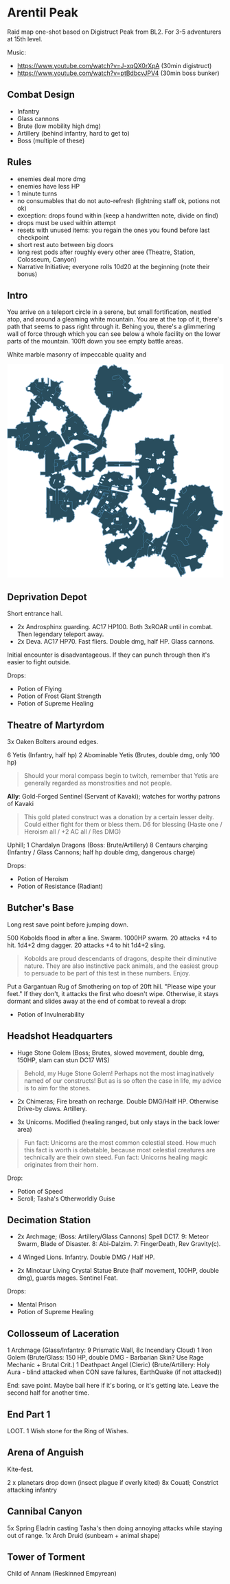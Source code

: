 # Arentil Peak

Raid map one-shot based on Digistruct Peak from BL2.
For 3-5 adventurers at 15th level.

Music:
- https://www.youtube.com/watch?v=J-xqQX0rXpA (30min digistruct)
- https://www.youtube.com/watch?v=ptBdbcvJPV4 (30min boss bunker)

## Combat Design
- Infantry
- Glass cannons
- Brute (low mobility high dmg)
- Artillery (behind infantry, hard to get to)
- Boss (multiple of these)

## Rules
- enemies deal more dmg
- enemies have less HP
- 1 minute turns
- no consumables that do not auto-refresh (lightning staff ok, potions not ok)
- exception: drops found within (keep a handwritten note, divide on find)
- drops must be used within attempt
- resets with unused items: you regain the ones you found before last checkpoint
- short rest auto between big doors
- long rest pods after roughly every other aree (Theatre, Station, Colosseum, Canyon)
- Narrative Initiative; everyone rolls 10d20 at the beginning (note their bonus)

## Intro
You arrive on a teleport circle in a serene, but small fortification, nestled atop, and around a gleaming white mountain.
You are at the top of it, there's path that seems to pass right through it.
Behing you, there's a glimmering wall of force through which you can see below a whole facility on the lower parts of the mountain. 100ft down you see empty battle areas.

White marble masonry of impeccable quality and

![](argentil-peak.png)

## Deprivation Depot
Short entrance hall.
- 2x Androsphinx guarding. AC17 HP100. Both 3xROAR until in combat. Then legendary teleport away.
- 2x Deva. AC17 HP70. Fast fliers. Double dmg, half HP. Glass cannons.

Initial encounter is disadvantageous. If they can punch through then it's easier to fight outside.

Drops:
- Potion of Flying
- Potion of Frost Giant Strength
- Potion of Supreme Healing

## Theatre of Martyrdom
3x Oaken Bolters around edges.

6 Yetis (Infantry, half hp)
2 Abominable Yetis (Brutes, double dmg, only 100 hp)

> Should your moral compass begin to twitch, remember that Yetis are generally regarded as monstrosities and not people.

**Ally**: Gold-Forged Sentinel (Servant of Kavaki); watches for worthy patrons of Kavaki
> This gold plated construct was a donation by a certain lesser deity.
Could either fight for them or bless them. D6 for blessing (Haste one / Heroism all / +2 AC all / Res DMG)

Uphill;
1 Chardalyn Dragons (Boss: Brute/Artillery)
8 Centaurs charging (Infantry / Glass Cannons; half hp double dmg, dangerous charge)

Drops:
- Potion of Heroism
- Potion of Resistance (Radiant)

## Butcher's Base
Long rest save point before jumping down.

500 Kobolds flood in after a line. Swarm. 1000HP swarm.
20 attacks +4 to hit. 1d4+2 dmg dagger.
20 attacks +4 to hit 1d4+2 sling.

> Kobolds are proud descendants of dragons, despite their diminutive nature. They are also instinctive pack animals, and the easiest group to persuade to be part of this test in these numbers. Enjoy.

Put a Gargantuan Rug of Smothering on top of 20ft hill. "Please wipe your feet."
If they don't, it attacks the first who doesn't wipe.
Otherwise, it stays dormant and slides away at the end of combat to reveal a drop:
- Potion of Invulnerability

## Headshot Headquarters
- Huge Stone Golem (Boss; Brutes, slowed movement, double dmg, 150HP, slam can stun DC17 WIS)

> Behold, my Huge Stone Golem! Perhaps not the most imaginatively named of our constructs! But as is so often the case in life, my advice is to aim for the stones.

- 2x Chimeras; Fire breath on recharge. Double DMG/Half HP. Otherwise Drive-by claws. Artillery.

- 3x Unicorns. Modified (healing ranged, but only stays in the back lower area)

> Fun fact: Unicorns are the most common celestial steed. How much this fact is worth is debatable, because most celestial creatures are technically are their own steed.
> Fun fact: Unicorns healing magic originates from their horn.

Drop:
- Potion of Speed
- Scroll; Tasha's Otherworldly Guise

## Decimation Station
- 2x Archmage; (Boss: Artillery/Glass Cannons)
Spell DC17. 9: Meteor Swarm, Blade of Disaster. 8: Abi-Dalzim. 7: FingerDeath, Rev Gravity(c).

- 4 Winged Lions. Infantry. Double DMG / Half HP.
- 2x Minotaur Living Crystal Statue Brute (half movement, 100HP, double dmg), guards mages. Sentinel Feat.

Drops:
- Mental Prison
- Potion of Supreme Healing

## Collosseum of Laceration
1 Archmage (Glass/Infantry: 9 Prismatic Wall, 8c Incendiary Cloud)
1 Iron Golem (Brute/Glass: 150 HP, double DMG - Barbarian Skin? Use Rage Mechanic + Brutal Crit.)
1 Deathpact Angel (Cleric) (Brute/Artillery: Holy Aura - blind attacked when CON save failures, EarthQuake (if not attacked))

End: save point. Maybe bail here if it's boring, or it's getting late. Leave the second half for another time.

## End Part 1
LOOT. 1 Wish stone for the Ring of Wishes.

## Arena of Anguish
Kite-fest.

2 x planetars drop down (insect plague if overly kited)
8x Couatl; Constrict attacking infantry

## Cannibal Canyon
5x Spring Eladrin
casting Tasha's then doing annoying attacks while staying out of range.
1x Arch Druid (sunbeam + animal shape)

## Tower of Torment
Child of Annam (Reskinned Empyrean)
